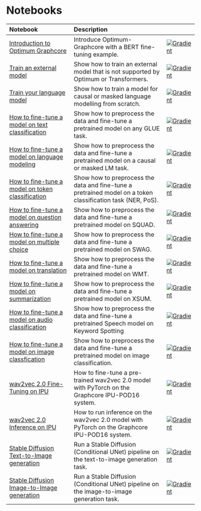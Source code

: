# Notebooks

| Notebook     |      Description      | |
|:----------|:-------------|:-------------|
| [Introduction to Optimum Graphcore](https://github.com/huggingface/optimum-graphcore/blob/main/notebooks/introduction_to_optimum_graphcore.ipynb) |  Introduce Optimum-Graphcore with a BERT fine-tuning example. | [![Gradient](https://assets.paperspace.io/img/gradient-badge.svg)](https://console.paperspace.com/github/gradient-ai/Graphcore-HuggingFace?machine=Free-IPU-POD16&container=graphcore%2Fpytorch-jupyter%3A2.6.0-ubuntu-20.04-20220804&file=%2Fnotebook-tutorials%2Fintroduction_to_optimum_graphcore.ipynb) |
| [Train an external model](https://github.com/huggingface/optimum-graphcore/blob/main/notebooks/external_model.ipynb) | Show how to train an external model that is not supported by Optimum or Transformers. | [![Gradient](https://assets.paperspace.io/img/gradient-badge.svg)](https://console.paperspace.com/github/huggingface/optimum-graphcore/?container=graphcore%2Fpytorch-jupyter%3A2.6.0-ubuntu-20.04-20220804&machine=Free-IPU-POD16&file=%2Fnotebooks%2Fexternal_model.ipynb) |
| [Train your language model](https://github.com/huggingface/optimum-graphcore/blob/main/notebooks/language_modelling_from_scratch.ipynb) | Show how to train a model for causal or masked language modelling from scratch. | [![Gradient](https://assets.paperspace.io/img/gradient-badge.svg)](https://console.paperspace.com/github/huggingface/optimum-graphcore/?container=graphcore%2Fpytorch-jupyter%3A2.6.0-ubuntu-20.04-20220804&machine=Free-IPU-POD16&file=%2Fnotebooks%2Flanguage_modelling_from_scratch.ipynb) |
| [How to fine-tune a model on text classification](https://github.com/huggingface/optimum-graphcore/blob/main/notebooks/text_classification.ipynb) | Show how to preprocess the data and fine-tune a pretrained model on any GLUE task. | [![Gradient](https://assets.paperspace.io/img/gradient-badge.svg)](https://console.paperspace.com/github/huggingface/optimum-graphcore/?container=graphcore%2Fpytorch-jupyter%3A2.6.0-ubuntu-20.04-20220804&machine=Free-IPU-POD16&file=%2Fnotebooks%2Ftext_classification.ipynb) |
| [How to fine-tune a model on language modeling](https://github.com/huggingface/optimum-graphcore/blob/main/notebooks/language_modeling.ipynb)| Show how to preprocess the data and fine-tune a pretrained model on a causal or masked LM task. | [![Gradient](https://assets.paperspace.io/img/gradient-badge.svg)](https://console.paperspace.com/github/huggingface/optimum-graphcore/?container=graphcore%2Fpytorch-jupyter%3A2.6.0-ubuntu-20.04-20220804&machine=Free-IPU-POD16&file=%2Fnotebooks%2Flanguage_modeling.ipynb) |
| [How to fine-tune a model on token classification](https://github.com/huggingface/optimum-graphcore/blob/main/notebooks/token_classification.ipynb) | Show how to preprocess the data and fine-tune a pretrained model on a token classification task (NER, PoS). | [![Gradient](https://assets.paperspace.io/img/gradient-badge.svg)](https://console.paperspace.com/github/huggingface/optimum-graphcore/?container=graphcore%2Fpytorch-jupyter%3A2.6.0-ubuntu-20.04-20220804&machine=Free-IPU-POD16&file=%2Fnotebooks%2Ftoken_classification.ipynb) |
| [How to fine-tune a model on question answering](https://github.com/huggingface/optimum-graphcore/blob/main/notebooks/question_answering.ipynb)| Show how to preprocess the data and fine-tune a pretrained model on SQUAD. | [![Gradient](https://assets.paperspace.io/img/gradient-badge.svg)](https://console.paperspace.com/github/huggingface/optimum-graphcore/?container=graphcore%2Fpytorch-jupyter%3A2.6.0-ubuntu-20.04-20220804&machine=Free-IPU-POD16&file=%2Fnotebooks%2Fquestion_answering.ipynb) |
| [How to fine-tune a model on multiple choice](https://github.com/huggingface/optimum-graphcore/blob/main/notebooks/multiple_choice.ipynb)| Show how to preprocess the data and fine-tune a pretrained model on SWAG. | [![Gradient](https://assets.paperspace.io/img/gradient-badge.svg)](https://console.paperspace.com/github/huggingface/optimum-graphcore/?container=graphcore%2Fpytorch-jupyter%3A2.6.0-ubuntu-20.04-20220804&machine=Free-IPU-POD16&file=%2Fnotebooks%2Fmultiple_choice.ipynb) |
| [How to fine-tune a model on translation](https://github.com/huggingface/optimum-graphcore/blob/main/notebooks/translation.ipynb) | Show how to preprocess the data and fine-tune a pretrained model on WMT. | [![Gradient](https://assets.paperspace.io/img/gradient-badge.svg)](https://console.paperspace.com/github/huggingface/optimum-graphcore/?container=graphcore%2Fpytorch-jupyter%3A2.6.0-ubuntu-20.04-20220804&machine=Free-IPU-POD16&file=%2Fnotebooks%2Ftranslation.ipynb) |
| [How to fine-tune a model on summarization](https://github.com/huggingface/optimum-graphcore/blob/main/notebooks/summarization.ipynb) | Show how to preprocess the data and fine-tune a pretrained model on XSUM. | [![Gradient](https://assets.paperspace.io/img/gradient-badge.svg)](https://console.paperspace.com/github/huggingface/optimum-graphcore/?container=graphcore%2Fpytorch-jupyter%3A2.6.0-ubuntu-20.04-20220804&machine=Free-IPU-POD16&file=%2Fnotebooks%2Fsummarization.ipynb) | 
| [How to fine-tune a model on audio classification](https://github.com/huggingface/optimum-graphcore/blob/main/notebooks/audio_classification.ipynb)| Show how to preprocess the data and fine-tune a pretrained Speech model on Keyword Spotting | [![Gradient](https://assets.paperspace.io/img/gradient-badge.svg)](https://console.paperspace.com/github/huggingface/optimum-graphcore/?container=graphcore%2Fpytorch-jupyter%3A2.6.0-ubuntu-20.04-20220804&machine=Free-IPU-POD16&file=%2Fnotebooks%2Faudio_classification.ipynb) |
| [How to fine-tune a model on image classfication](https://github.com/huggingface/optimum-graphcore/blob/main/notebooks/image_classification.ipynb) |  Show how to preprocess the data and fine-tune a pretrained model on image classification. | [![Gradient](https://assets.paperspace.io/img/gradient-badge.svg)](https://console.paperspace.com/github/gradient-ai/Graphcore-HuggingFace?machine=Free-IPU-POD16&container=graphcore%2Fpytorch-jupyter%3A2.6.0-ubuntu-20.04-20220804&file=%2Fget-started%2Fwalkthrough.ipynb) | 
| [wav2vec 2.0 Fine-Tuning on IPU](https://github.com/huggingface/optimum-graphcore/blob/main/notebooks/wav2vec2/wav2vec2-fine-tuning-checkpoint.ipynb) |  How to fine-tune a pre-trained wav2vec 2.0 model with PyTorch on the Graphcore IPU-POD16 system.| [![Gradient](https://assets.paperspace.io/img/gradient-badge.svg)](https://console.paperspace.com/github/gradient-ai/Graphcore-HuggingFace?machine=Free-IPU-POD16&container=graphcore%2Fpytorch-jupyter%3A3.0.0-ubuntu-20.04-20221025&file=%2Fnotebook-tutorials%2Fwav2vec2%2Fwav2vec2-fine-tuning-checkpoint.ipynb) |
| [wav2vec 2.0 Inference on IPU](https://github.com/huggingface/optimum-graphcore/blob/main/notebooks/wav2vec2/wav2vec2-inference-checkpoint.ipynb) |  How to run inference on the wav2vec 2.0 model with PyTorch on the Graphcore IPU-POD16 system.| [![Gradient](https://assets.paperspace.io/img/gradient-badge.svg)](https://console.paperspace.com/github/gradient-ai/Graphcore-HuggingFace?machine=Free-IPU-POD16&container=graphcore%2Fpytorch-jupyter%3A3.0.0-ubuntu-20.04-20221025&file=%2Fnotebook-tutorials%2Fwav2vec2%2Fwav2vec2-inference-checkpoint.ipynb) |
[Stable Diffusion Text-to-Image generation](https://github.com/huggingface/optimum-graphcore/blob/main/notebooks/stable_diffusion/text_to_image.ipynb) | Run a Stable Diffusion (Conditional UNet) pipeline on the text-to-image generation task. | [![Gradient](https://assets.paperspace.io/img/gradient-badge.svg)](https://console.paperspace.com/github/huggingface/optimum-graphcore?machine=Free-IPU-POD16&container=graphcore%2Fpytorch-jupyter%3A3.0.0-ubuntu-20.04-20221025&file=%2Fnotebooks%2Fstable_diffusion%2Ftext_to_image.ipynb) |
[Stable Diffusion Image-to-Image generation](https://github.com/huggingface/optimum-graphcore/blob/main/notebooks/stable_diffusion/image_to_image.ipynb) | Run a Stable Diffusion (Conditional UNet) pipeline on the image-to-image generation task. | [![Gradient](https://assets.paperspace.io/img/gradient-badge.svg)](https://console.paperspace.com/github/huggingface/optimum-graphcore?machine=Free-IPU-POD16&container=graphcore%2Fpytorch-jupyter%3A3.0.0-ubuntu-20.04-20221025&file=%2Fnotebooks%2Fstable_diffusion%2Fimage_to_image.ipynb) |
